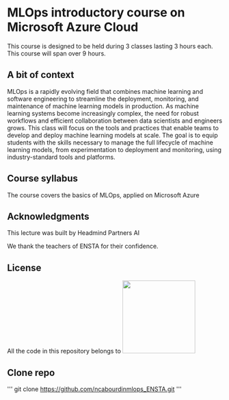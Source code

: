 # MLOps introductory course on Microsoft Azure Cloud

This course is designed to be held during 3 classes lasting 3 hours each. This course will span over 9 hours.

## A bit of context

MLOps is a rapidly evolving field that combines machine learning and software engineering to streamline the deployment, monitoring, and maintenance of machine learning models in production. As machine learning systems become increasingly complex, the need for robust workflows and efficient collaboration between data scientists and engineers grows. This class will focus on the tools and practices that enable teams to develop and deploy machine learning models at scale. The goal is to equip students with the skills necessary to manage the full lifecycle of machine learning models, from experimentation to deployment and monitoring, using industry-standard tools and platforms.

## Course syllabus

The course covers the basics of MLOps, applied on Microsoft Azure

## Acknowledgments

This lecture was built by Headmind Partners AI

We thank the teachers of ENSTA for their confidence.

## License

All the code in this repository belongs to <img src=https://join.headmind.com/wp-content/uploads/2021/12/Logo-HeadMind-Partners-PNG-BLEU.png width="170">

## Clone repo
'''
git clone https://github.com/ncabourdinmlops_ENSTA.git
'''
